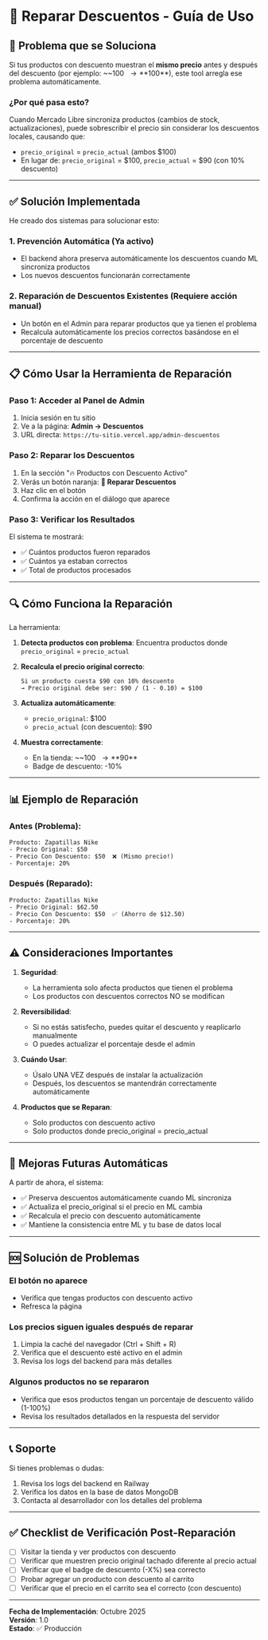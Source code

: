 # 🔧 Reparar Descuentos - Guía de Uso

## 🐛 Problema que se Soluciona

Si tus productos con descuento muestran el **mismo precio** antes y después del descuento (por ejemplo: ~~$100~~ → **$100**), este tool arregla ese problema automáticamente.

### ¿Por qué pasa esto?

Cuando Mercado Libre sincroniza productos (cambios de stock, actualizaciones), puede sobrescribir el precio sin considerar los descuentos locales, causando que:
- `precio_original` = `precio_actual` (ambos $100)
- En lugar de: `precio_original` = $100, `precio_actual` = $90 (con 10% descuento)

---

## ✅ Solución Implementada

He creado dos sistemas para solucionar esto:

### 1. **Prevención Automática** (Ya activo)
- El backend ahora preserva automáticamente los descuentos cuando ML sincroniza productos
- Los nuevos descuentos funcionarán correctamente

### 2. **Reparación de Descuentos Existentes** (Requiere acción manual)
- Un botón en el Admin para reparar productos que ya tienen el problema
- Recalcula automáticamente los precios correctos basándose en el porcentaje de descuento

---

## 📋 Cómo Usar la Herramienta de Reparación

### Paso 1: Acceder al Panel de Admin
1. Inicia sesión en tu sitio
2. Ve a la página: **Admin → Descuentos**
3. URL directa: `https://tu-sitio.vercel.app/admin-descuentos`

### Paso 2: Reparar los Descuentos
1. En la sección "🔥 Productos con Descuento Activo"
2. Verás un botón naranja: **🔧 Reparar Descuentos**
3. Haz clic en el botón
4. Confirma la acción en el diálogo que aparece

### Paso 3: Verificar los Resultados
El sistema te mostrará:
- ✅ Cuántos productos fueron reparados
- ✅ Cuántos ya estaban correctos
- ✅ Total de productos procesados

---

## 🔍 Cómo Funciona la Reparación

La herramienta:

1. **Detecta productos con problema**: Encuentra productos donde `precio_original` = `precio_actual`

2. **Recalcula el precio original correcto**:
   ```
   Si un producto cuesta $90 con 10% descuento
   → Precio original debe ser: $90 / (1 - 0.10) = $100
   ```

3. **Actualiza automáticamente**:
   - `precio_original`: $100
   - `precio_actual` (con descuento): $90

4. **Muestra correctamente**:
   - En la tienda: ~~$100~~ → **$90**
   - Badge de descuento: -10%

---

## 📊 Ejemplo de Reparación

### Antes (Problema):
```
Producto: Zapatillas Nike
- Precio Original: $50
- Precio Con Descuento: $50  ❌ (Mismo precio!)
- Porcentaje: 20%
```

### Después (Reparado):
```
Producto: Zapatillas Nike
- Precio Original: $62.50
- Precio Con Descuento: $50  ✅ (Ahorro de $12.50)
- Porcentaje: 20%
```

---

## ⚠️ Consideraciones Importantes

1. **Seguridad**: 
   - La herramienta solo afecta productos que tienen el problema
   - Los productos con descuentos correctos NO se modifican

2. **Reversibilidad**: 
   - Si no estás satisfecho, puedes quitar el descuento y reaplicarlo manualmente
   - O puedes actualizar el porcentaje desde el admin

3. **Cuándo Usar**: 
   - Úsalo UNA VEZ después de instalar la actualización
   - Después, los descuentos se mantendrán correctamente automáticamente

4. **Productos que se Reparan**:
   - Solo productos con descuento activo
   - Solo productos donde precio_original = precio_actual

---

## 🚀 Mejoras Futuras Automáticas

A partir de ahora, el sistema:
- ✅ Preserva descuentos automáticamente cuando ML sincroniza
- ✅ Actualiza el precio_original si el precio en ML cambia
- ✅ Recalcula el precio con descuento automáticamente
- ✅ Mantiene la consistencia entre ML y tu base de datos local

---

## 🆘 Solución de Problemas

### El botón no aparece
- Verifica que tengas productos con descuento activo
- Refresca la página

### Los precios siguen iguales después de reparar
1. Limpia la caché del navegador (Ctrl + Shift + R)
2. Verifica que el descuento esté activo en el admin
3. Revisa los logs del backend para más detalles

### Algunos productos no se repararon
- Verifica que esos productos tengan un porcentaje de descuento válido (1-100%)
- Revisa los resultados detallados en la respuesta del servidor

---

## 📞 Soporte

Si tienes problemas o dudas:
1. Revisa los logs del backend en Railway
2. Verifica los datos en la base de datos MongoDB
3. Contacta al desarrollador con los detalles del problema

---

## ✅ Checklist de Verificación Post-Reparación

- [ ] Visitar la tienda y ver productos con descuento
- [ ] Verificar que muestren precio original tachado diferente al precio actual
- [ ] Verificar que el badge de descuento (-X%) sea correcto
- [ ] Probar agregar un producto con descuento al carrito
- [ ] Verificar que el precio en el carrito sea el correcto (con descuento)

---

**Fecha de Implementación**: Octubre 2025  
**Versión**: 1.0  
**Estado**: ✅ Producción

